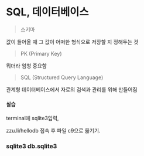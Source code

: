 # SQL, 데이터베이스

> 스키마

값이 들어올 때 그 값이 어떠한 형식으로 저장할 지 정해두는 것

> PK (Primary Key)

뭐더라 엄청 중요함

> SQL (Structured Query Language)

관계형 데이터베이스에서 자료의 검색과 관리를 위해 만들어짐



#### 실습

terminal에 sqlite3입력,

zzu.li/hellodb 접속 후 파일 c9으로 옮기기.



### sqlite3 db.sqlite3
